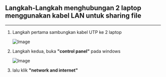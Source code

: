 ## Langkah-Langkah menghubungan 2 laptop menggunakan kabel LAN untuk sharing file
---
1. Langkah pertama sambungkan kabel UTP ke 2 laptop
   
   ![Image](https://github.com/user-attachments/assets/cee764a9-0a10-46a1-b9a1-a433d1c3f569)

2. Langkah kedua, buka **"control panel"** pada windows

   ![Image](https://github.com/user-attachments/assets/f7cdd89d-563d-4e5f-9fae-19df1cb0544f)

3. lalu klik **"network and internet"**
   
   



   
   
